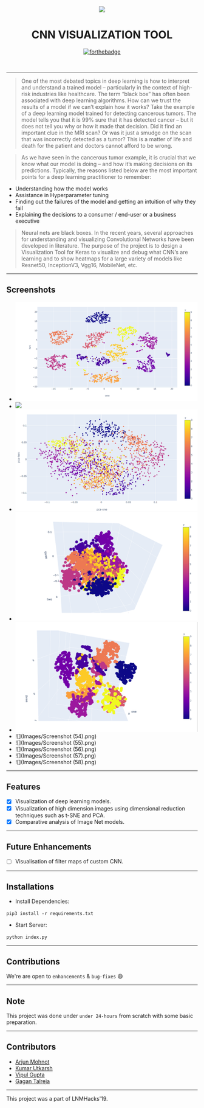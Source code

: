

<div align="center">
 
<img src="https://user-images.githubusercontent.com/33459977/67157026-b9f96b00-f343-11e9-8101-df467d4a7936.gif" width=300; margin=auto auto/>

 # CNN VISUALIZATION TOOL
 
 [![forthebadge](https://forthebadge.com/images/badges/made-with-python.svg)](https://www.python.org/)
 
 <br>
 
</div> 


--------
>  One of the most debated topics in deep learning is how to interpret and understand a trained model – particularly in the context of high-risk industries like healthcare. The term “black box” has often been associated with deep learning algorithms. How can we trust the results of a model if we can’t explain how it works? Take the example of a deep learning model trained for detecting cancerous tumors. The model tells you that it is 99% sure that it has detected cancer – but it does not tell you why or how it made that decision. Did it find an important clue in the MRI scan? Or was it just a smudge on the scan that was incorrectly detected as a tumor? This is a matter of life and death for the patient and doctors cannot afford to be wrong. 

> As we have seen in the cancerous tumor example, it is crucial that we know what our model is doing – and how it’s making decisions on its predictions.
Typically, the reasons listed below are the most important points for a deep learning practitioner to remember:
- Understanding how the model works 
- Assistance in Hyperparameter tuning 
- Finding out the failures of the model and getting an intuition of why they fail 
- Explaining the decisions to a consumer / end-user or a business executive
> Neural nets are black boxes. In the recent years, several approaches for understanding and visualizing Convolutional Networks have been developed in literature. The purpose of the project is to design a Visualization Tool for Keras to visualize and debug what CNN’s are learning and to show heatmaps for a large variety of models like Resnet50, InceptionV3, Vgg16, MobileNet, etc.


-----------------------------------------------

## Screenshots

- ![](Images/2d.PNG)
- ![](Images/model_filters.png)
- ![](Images/pca2d.PNG)
- ![](Images/pca3d.PNG)
- ![](Images/tsne3d.PNG)
- ![](Images/Screenshot (54).png)
- ![](Images/Screenshot (55).png)
- ![](Images/Screenshot (56).png)
- ![](Images/Screenshot (57).png)
- ![](Images/Screenshot (58).png)
-----------------------------------------------
  
## Features

- [x] Visualization of deep learning models.
- [x] Visualization of high dimension images using dimensional reduction techniques such as t-SNE and PCA.
- [x] Comparative analysis of Image Net models.
-----------------------------------------------

## Future Enhancements
- [ ] Visualisation of filter maps of custom CNN.

-----------------------------------------------

## Installations
- Install Dependencies:
    
``` pip3 install -r requirements.txt ```
- Start Server:

``` python index.py ```

-----------------------------------------------

## Contributions

 We're are open to `enhancements` & `bug-fixes` :smile: 
 
-----------------------------------------------

## Note 

This project was done under `under 24-hours` from scratch with some basic preparation.

-----------------------------------------------

## Contributors

- [Arjun Mohnot](https://github.com/arjun009)
- [Kumar Utkarsh](https://github.com/amisha-w)
- [Vipul Gupta](https://github.com/vipul9810)
- [Gagan Talreja](https://github.com/gagantalreja)

-----------------------------------------------

This project was a part of LNMHacks'19.


 




